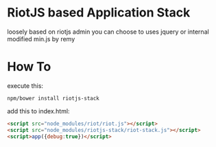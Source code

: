 RiotJS based Application Stack
==============================
loosely based on riotjs admin
you can choose to uses jquery or internal modified min.js by remy

How To
======
execute this:
```shell
npm/bower install riotjs-stack
```

add this to index.html:
```html
<script src="node_modules/riot/riot.js"></script>
<script src="node_modules/riotjs-stack/riot-stack.js"></script>
<script>app({debug:true})</script>
```
